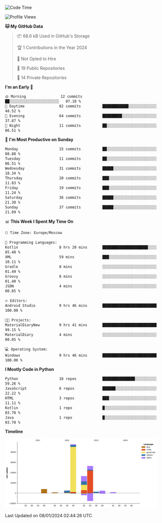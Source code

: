 <!--START_SECTION:waka-->
![Code Time](http://img.shields.io/badge/Code%20Time-175%20hrs%2033%20mins-blue)

![Profile Views](http://img.shields.io/badge/Profile%20Views-0-blue)

**🐱 My GitHub Data** 

> 📦 68.6 kB Used in GitHub's Storage 
 > 
> 🏆 1 Contributions in the Year 2024
 > 
> 🚫 Not Opted to Hire
 > 
> 📜 19 Public Repositories 
 > 
> 🔑 14 Private Repositories 
 > 
**I'm an Early 🐤** 

```text
🌞 Morning                12 commits          ██░░░░░░░░░░░░░░░░░░░░░░░   07.10 % 
🌆 Daytime                82 commits          ████████████░░░░░░░░░░░░░   48.52 % 
🌃 Evening                64 commits          █████████░░░░░░░░░░░░░░░░   37.87 % 
🌙 Night                  11 commits          ██░░░░░░░░░░░░░░░░░░░░░░░   06.51 % 
```
📅 **I'm Most Productive on Sunday** 

```text
Monday                   15 commits          ██░░░░░░░░░░░░░░░░░░░░░░░   08.88 % 
Tuesday                  11 commits          ██░░░░░░░░░░░░░░░░░░░░░░░   06.51 % 
Wednesday                31 commits          █████░░░░░░░░░░░░░░░░░░░░   18.34 % 
Thursday                 20 commits          ███░░░░░░░░░░░░░░░░░░░░░░   11.83 % 
Friday                   19 commits          ███░░░░░░░░░░░░░░░░░░░░░░   11.24 % 
Saturday                 36 commits          █████░░░░░░░░░░░░░░░░░░░░   21.30 % 
Sunday                   37 commits          █████░░░░░░░░░░░░░░░░░░░░   21.89 % 
```


📊 **This Week I Spent My Time On** 

```text
🕑︎ Time Zone: Europe/Moscow

💬 Programming Languages: 
Kotlin                   8 hrs 20 mins       █████████████████████░░░░   85.48 % 
XML                      59 mins             ███░░░░░░░░░░░░░░░░░░░░░░   10.11 % 
Gradle                   8 mins              ░░░░░░░░░░░░░░░░░░░░░░░░░   01.49 % 
Groovy                   8 mins              ░░░░░░░░░░░░░░░░░░░░░░░░░   01.40 % 
JSON                     4 mins              ░░░░░░░░░░░░░░░░░░░░░░░░░   00.85 % 

🔥 Editors: 
Android Studio           9 hrs 46 mins       █████████████████████████   100.00 % 

🐱‍💻 Projects: 
MaterialDiaryNew         9 hrs 41 mins       █████████████████████████   99.15 % 
MaterialDiary            4 mins              ░░░░░░░░░░░░░░░░░░░░░░░░░   00.85 % 

💻 Operating System: 
Windows                  9 hrs 46 mins       █████████████████████████   100.00 % 
```

**I Mostly Code in Python** 

```text
Python                   16 repos            ███████████████░░░░░░░░░░   59.26 % 
JavaScript               6 repos             ██████░░░░░░░░░░░░░░░░░░░   22.22 % 
HTML                     3 repos             ███░░░░░░░░░░░░░░░░░░░░░░   11.11 % 
Kotlin                   1 repo              █░░░░░░░░░░░░░░░░░░░░░░░░   03.70 % 
Java                     1 repo              █░░░░░░░░░░░░░░░░░░░░░░░░   03.70 % 
```



**Timeline**

![Lines of Code chart](https://raw.githubusercontent.com/Adlemex/Adlemex/main/assets/bar_graph.png)


 Last Updated on 08/01/2024 02:44:26 UTC
<!--END_SECTION:waka-->
